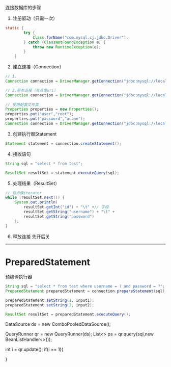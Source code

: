 连接数据库的步骤
1. 注册驱动（只需一次）
``` java
static {
        try {
            Class.forName("com.mysql.cj.jdbc.Driver");
        } catch (ClassNotFoundException e) {
            throw new RuntimeException(e);
        }
    }
```

2. 建立连接（Connection）
``` java
// 1.
Connection connection = DriverManager.getConnection("jdbc:mysql://localhost:3306/demo", "root", "acane");

// 2.带参连接（有点像uri）
Connection connection = DriverManager.getConnection("jdbc:mysql://localhost:3306/demo?user=root&password=acane");
 
// 使用配置文件类
Properties properties = new Properties();
properties.put("user","root");
properties.put("password","acane");
Connection connection = DriverManager.getConnection("jdbc:mysql://localhost:3306/demo",properties);
```

3. 创建执行器Statement
``` java
Statement statement = connection.createStatement();
```
4. 接收语句
``` java
String sql = "select * from test";

ResultSet resultSet = statement.executeQuery(sql);
```
5. 处理结果（ResultSet）
``` java
// 有点像iterator
while (resultSet.next()) {
    System.out.println(
        resultSet.getInt("id") + "\t" +// 字段
        resultSet.getString("username") + "\t" +
        resultSet.getString("password")
    );
}
```
6. 释放连接
先开后关
<hr>

# PreparedStatement
预编译执行器
``` java
String sql = "select * from test where username = ? and password = ?";
PreparedStatement preparedStatement = connection.prepareStatement(sql);

preparedStatement.setString(1, input1);
preparedStatement.setString(2, input2);

ResultSet resultSet = preparedStatement.executeQuery();
```







DataSource ds = new ComboPooledDataSource();

QueryRunner qr = new QueryRunner(ds);
List<> ps = qr.query(sql,new BeanListHandler<>());

int i = qr.update();
if(i == 1){

}